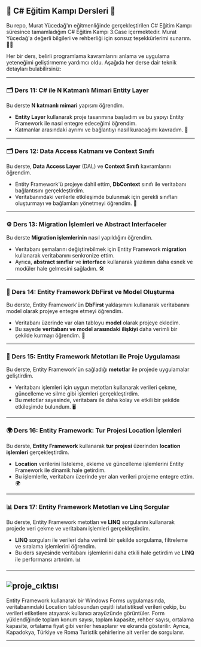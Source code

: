 
🚀 C# Eğitim Kampı Dersleri 🚀
---
Bu repo, Murat Yücedağ'ın eğitmenliğinde gerçekleştirilen C# Eğitim Kampı süresince tamamladığım C# Eğitim Kampı 3.Case içermektedir.
Murat Yücedağ'a değerli bilgileri ve rehberliği için sonsuz teşekkürlerimi sunarım. 🙏✨

Her bir ders, belirli programlama kavramlarını anlama ve uygulama yeteneğimi geliştirmeme yardımcı oldu. Aşağıda her derse dair teknik detayları bulabilirsiniz:

---

### 🗂️ Ders 11: C# ile N Katmanlı Mimari Entity Layer  
Bu derste **N katmanlı mimari** yapısını öğrendim.  
- **Entity Layer** kullanarak proje tasarımına başladım ve bu yapıyı Entity Framework ile nasıl entegre edeceğimi öğrendim.  
- Katmanlar arasındaki ayrımı ve bağlantıyı nasıl kuracağımı kavradım. 🎯

---

### 🗂️ Ders 12: Data Access Katmanı ve Context Sınıfı  
Bu derste, **Data Access Layer** (DAL) ve **Context Sınıfı** kavramlarını öğrendim.  
- Entity Framework'ü projeye dahil ettim, **DbContext** sınıfı ile veritabanı bağlantısını gerçekleştirdim.  
- Veritabanındaki verilerle etkileşimde bulunmak için gerekli sınıfları oluşturmayı ve bağlamları yönetmeyi öğrendim. 🔗

---

### ⚙️ Ders 13: Migration İşlemleri ve Abstract Interfaceler  
Bu derste **Migration işlemlerinin** nasıl yapıldığını öğrendim.  
- Veritabanı şemalarını değiştirebilmek için Entity Framework **migration** kullanarak veritabanını senkronize ettim.  
- Ayrıca, **abstract sınıflar** ve **interface** kullanarak yazılımın daha esnek ve modüler hale gelmesini sağladım. 🛠️

---

### 🔧 Ders 14: Entity Framework DbFirst ve Model Oluşturma  
Bu derste, Entity Framework'ün **DbFirst** yaklaşımını kullanarak veritabanını model olarak projeye entegre etmeyi öğrendim.  
- Veritabanı üzerinde var olan tabloyu **model** olarak projeye ekledim.  
- Bu sayede **veritabanı ve model arasındaki ilişkiyi** daha verimli bir şekilde kurmayı öğrendim. 🔄

---

### 🧭 Ders 15: Entity Framework Metotları ile Proje Uygulaması  
Bu derste, Entity Framework'ün sağladığı **metotlar** ile projede uygulamalar geliştirdim.  
- Veritabanı işlemleri için uygun metotları kullanarak verileri çekme, güncelleme ve silme gibi işlemleri gerçekleştirdim.  
- Bu metotlar sayesinde, veritabanı ile daha kolay ve etkili bir şekilde etkileşimde bulundum. 🖥️

---

### 🌍 Ders 16: Entity Framework: Tur Projesi Location İşlemleri  
Bu derste, **Entity Framework** kullanarak **tur projesi** üzerinden **location işlemleri** gerçekleştirdim.  
- **Location** verilerini listeleme, ekleme ve güncelleme işlemlerini Entity Framework ile dinamik hale getirdim.  
- Bu işlemlerle, veritabanı üzerinde yer alan verileri projeme entegre ettim. 🌍

---

### 📊 Ders 17: Entity Framework Metotları ve Linq Sorgular  
Bu derste, Entity Framework metotları ve **LINQ** sorgularını kullanarak projede veri çekme ve veritabanı işlemleri gerçekleştirdim.  
- **LINQ** sorguları ile verileri daha verimli bir şekilde sorgulama, filtreleme ve sıralama işlemlerini öğrendim.  
- Bu ders sayesinde veritabanı işlemlerini daha etkili hale getirdim ve **LINQ** ile performansı artırdım. 📊

---

![proje_cıktısı](https://github.com/user-attachments/assets/fe4c229e-fd8c-4e55-a3c7-652cb0c2c328)
---
Entity Framework kullanarak bir Windows Forms uygulamasında, veritabanındaki Location tablosundan çeşitli istatistiksel verileri çekip, bu verileri etiketlere atayarak kullanıcı arayüzünde görüntüler. Form yüklendiğinde toplam konum sayısı, toplam kapasite, rehber sayısı, ortalama kapasite, ortalama fiyat gibi veriler hesaplanır ve ekranda gösterilir. Ayrıca, Kapadokya, Türkiye ve Roma Turistik şehirlerine ait veriler de sorgulanır.

---






